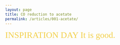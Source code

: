 ```yaml
---
layout: page
title: CO reduction to acetate
permalink: /articles/001-acetate/
---
```


<span style="color: #f2cf4a; font-family: Babas; font-size: 2em;">
INSPIRATION DAY  
It is good.


</span>
